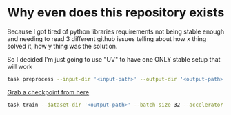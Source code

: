 # Why even does this repository exists

Because I got tired of python libraries requirements not being stable enough and needing to read 
3 different github issues telling about how x thing solved it, how y thing was the solution.

So I decided I'm just going to use "UV" to have one ONLY stable setup that will work

```sh
task preprocess --input-dir '<input-path>' --output-dir '<output-path>' --language pt-br --sample-rate 16000 --dataset-format ljspeech --single-speaker --max-workers 1
```

[Grab a checkpoint from here](https://huggingface.co/datasets/rhasspy/piper-checkpoints/tree/main)
```sh
task train --dataset-dir '<output-path>' --batch-size 32 --accelerator 'cpu' --resume_from_checkpoint '<checkpoint-file>' --max_epochs 10000 
```